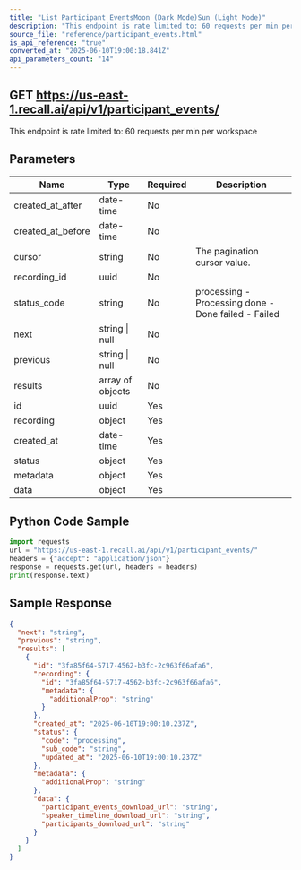 ```yaml
---
title: "List Participant EventsMoon (Dark Mode)Sun (Light Mode)"
description: "This endpoint is rate limited to: 60 requests per min per workspace"
source_file: "reference/participant_events.html"
is_api_reference: "true"
converted_at: "2025-06-10T19:00:18.841Z"
api_parameters_count: "14"
---
```

## GET https://us-east-1.recall.ai/api/v1/participant_events/

This endpoint is rate limited to: 60 requests per min per workspace

## Parameters

| Name | Type | Required | Description |
| --- | --- | --- | --- |
| created_at_after | date-time | No |  |
| created_at_before | date-time | No |  |
| cursor | string | No | The pagination cursor value. |
| recording_id | uuid | No |  |
| status_code | string | No | processing - Processing done - Done failed - Failed |
| next | string \| null | No |  |
| previous | string \| null | No |  |
| results | array of objects | No |  |
| id | uuid | Yes |  |
| recording | object | Yes |  |
| created_at | date-time | Yes |  |
| status | object | Yes |  |
| metadata | object | Yes |  |
| data | object | Yes |  |

## Python Code Sample

```python
import requests
url = "https://us-east-1.recall.ai/api/v1/participant_events/"
headers = {"accept": "application/json"}
response = requests.get(url, headers = headers)
print(response.text)
```

## Sample Response

```json
{
  "next": "string",
  "previous": "string",
  "results": [
    {
      "id": "3fa85f64-5717-4562-b3fc-2c963f66afa6",
      "recording": {
        "id": "3fa85f64-5717-4562-b3fc-2c963f66afa6",
        "metadata": {
          "additionalProp": "string"
        }
      },
      "created_at": "2025-06-10T19:00:10.237Z",
      "status": {
        "code": "processing",
        "sub_code": "string",
        "updated_at": "2025-06-10T19:00:10.237Z"
      },
      "metadata": {
        "additionalProp": "string"
      },
      "data": {
        "participant_events_download_url": "string",
        "speaker_timeline_download_url": "string",
        "participants_download_url": "string"
      }
    }
  ]
}
```
